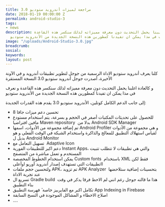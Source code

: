 ```yaml
---
title: مراجعة لميزات أندرويد ستوديو 3.0
date: 2018-01-19 00:00:00 Z
permalink: android-studio-3
tags:
- news
description: و كالعادة اغلبنا يحمل التحديث دون معرفة مميزاته لذلك سنكسر هذه القاعدة
  و نعرف في مذا يمكن ان تفيدنا كمطورين هذه النسخة الجديدة من الأندرويد ستوديو
image: "/uploads/Android-Studio-3.0.jpg"
breadcrumb: 
sosial: 
keywords: 
layout: post
---
```


<div >
<p>
كلنا يعرف أندرويد ستوديو الاداة الرسمية من جوجل لتطوير تطبيقات أندرويد و في الآونة الأخيرة، أصدرت جوجل أندرويد ستوديو 3.0 النسخة المستقرة </p>
<p>
و كالعادة اغلبنا يحمل التحديث دون معرفة مميزاته لذلك سنكسر هذه القاعدة و نعرف في مذا يمكن ان تفيدنا كمطورين هذه النسخة الجديدة من الأندرويد ستوديو</p>
<p>
إلى جانب الدعم الكامل كوتلين، الأندرويد ستوديو 3.0 يقدم هذه القدرات الجديدة:</p>
<aside id=""></aside>
<ul>
<li>
تحسين دعم ميزات جافا 8</li>
<li>
للحصول على تحديثات المكتبات أصغر في الحجم و بسرعة، يتم استخدام مستودع مافين افتراضيا Maven repository  بدلا من Android SDK Manager</li>
<li>
تم إضافة مجموعة من الأدوات، اسمها Android Profiler و هي مجموعة من الأدوات لقياس استهلاك التطبيق للمعالج والذاكرة واستخدام الشبكة في الوقت الفعلي و هو بديل ل Android Monitor</li>
<li>
تسهيل التعامل مع  Adaptive Icon </li>
<li>
دعم اكبر للتطبيقات الفورية Instant Apps، والتي هي تطبيقات لا تتطلب تتبيت المستخدم و تعمل مباشرة من المتصفح</li>
<li>
يمكن استخدام الخطوط المخصصة Custom fonts  باستخدام XML فقط لكن ااتطبيقات التي تستهدف إصدار أندرويد أوريو اوأعلى</li>
<li>
ولتحسين حجم ملفات APK، تم تزويد APK Analyzer  بتحسينات إضافية ستلاحضها عند تجربة الاداة</li>
<li>
تسريع ال Gradle build  هذا ما قالته جوجل رغم انني لم الاحظ فرقا يدكر في وقت بناء التطبيق </li>
<li>
تكامل اكبر مع الفايربيز خاصة ٚ فهرسة التطبيق App Indexing in Firebase</li>
<li>
اصلاح الاخطاء و المشاكل الموجودة في النسخ السابقة </li>
<li>
....</li>
</ul>
</div>